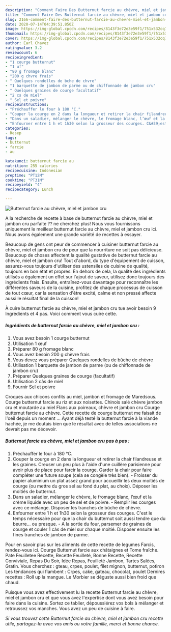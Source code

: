 ```yaml
---
description: "Comment Faire Des Butternut farcie au chèvre, miel et jambon cru"
title: "Comment Faire Des Butternut farcie au chèvre, miel et jambon cru"
slug: 2166-comment-faire-des-butternut-farcie-au-chevre-miel-et-jambon-cru
date: 2020-07-14T04:39:51.850Z
image: https://img-global.cpcdn.com/recipes/8143f3e72e3e59f1/751x532cq70/butternut-farcie-au-chevre-miel-et-jambon-cru-photo-principale-de-la-recette.jpg
thumbnail: https://img-global.cpcdn.com/recipes/8143f3e72e3e59f1/751x532cq70/butternut-farcie-au-chevre-miel-et-jambon-cru-photo-principale-de-la-recette.jpg
cover: https://img-global.cpcdn.com/recipes/8143f3e72e3e59f1/751x532cq70/butternut-farcie-au-chevre-miel-et-jambon-cru-photo-principale-de-la-recette.jpg
author: Earl Chavez
ratingvalue: 3.2
reviewcount: 6
recipeingredient:
- "1 courge butternut"
- "1 uf"
- "80 g fromage blanc"
- "200 g chvre frais"
- " Quelques rondelles de bche de chvre"
- "1 barquette de jambon de parme ou de chiffonnade de jambon cru"
- " Quelques graines de courge facultatif"
- "2 cs de miel"
- " Sel et poivre"
recipeinstructions:
- "Préchauffer le four à 180 °C."
- "Couper la courge en 2 dans la longueur et retirer la chair filandreuse et les graines. Creuser un peu plus à l&#39;aide d&#39;une cuillère parisienne pour avoir plus de place pour farcir la courge. Garder la chair pour faire compléter une future soupe (cela se congèle très bien). Froisser du papier aluminium un plat assez grand pour accueillir les deux moitiés de courge (ou mettre du gros sel au fond du plat, au choix). Déposer les moitiés de butternut."
- "Dans un saladier, mélanger le chèvre, le fromage blanc, l’œuf et la crème liquide avec un peu de sel et de poivre. Remplir les courges avec ce mélange. Disposer les tranches de bûche de chèvre."
- "Enfourner entre 1 h et 1h30 selon la grosseur des courges. C&#39;est le temps nécessaire pour que la chair du butternut soit aussi tendre que du beurre... ou presque. A la sortie du four, parsemer de graines de courge et couler 1 càs de miel sur chaque moitié. Disposer ensuite les fines tranches de jambon de parme."
categories:
- Resep
tags:
- butternut
- farcie
- au

katakunci: butternut farcie au 
nutrition: 255 calories
recipecuisine: Indonesian
preptime: "PT12M"
cooktime: "PT31M"
recipeyield: "4"
recipecategory: Lunch

---
```



![Butternut farcie au chèvre, miel et jambon cru](https://img-global.cpcdn.com/recipes/8143f3e72e3e59f1/751x532cq70/butternut-farcie-au-chevre-miel-et-jambon-cru-photo-principale-de-la-recette.jpg)

A la recherche de recette à base de butternut farcie au chèvre, miel et jambon cru parfaite ?? ne cherchez plus! Nous vous fournissons uniquement le meilleur butternut farcie au chèvre, miel et jambon cru ici. Nous avons également une grande variété de recettes à essayer.

Beaucoup de gens ont peur de commencer à cuisiner butternut farcie au chèvre, miel et jambon cru de peur que la nourriture ne soit pas délicieuse. Beaucoup de choses affectent la qualité gustative de butternut farcie au chèvre, miel et jambon cru! Tout d'abord, du type d'équipement de cuisson, assurez-vous toujours d'utiliser des ustensiles de cuisine de qualité, toujours en bon état et propres. En dehors de cela, la qualité des ingrédients utilisés a également un effet sur l'ajout de saveur, utilisez donc toujours des ingrédients frais. Ensuite, entraînez-vous davantage pour reconnaître les différentes saveurs de la cuisine, profitez de chaque processus de cuisson de tout cœur, car la sensation d'être excité, calme et non pressé affecte aussi le résultat final de la cuisson!

<!--inarticleads1-->

À cuire butternut farcie au chèvre, miel et jambon cru tue avoir besoin 9 Ingrédients et 4 pas. Voici comment vous cuire cette.

##### Ingrédients de butternut farcie au chèvre, miel et jambon cru :

1. Vous avez besoin 1 courge butternut
1. Utilisation 1 œuf
1. Préparer 80 g fromage blanc
1. Vous avez besoin 200 g chèvre frais
1. Vous devez vous préparer  Quelques rondelles de bûche de chèvre
1. Utilisation 1 barquette de jambon de parme (ou de chiffonnade de jambon cru)
1. Préparer  Quelques graines de courge (facultatif)
1. Utilisation 2 càs de miel
1. Fournir  Sel et poivre


Croques aux chicons confits au miel, jambon et fromage de Maredsous. Courge butternut farcie au riz et aux noisettes. Chinois salé chèvre jambon cru et moutarde au miel Flans aux poireaux, chèvre et jambon cru  Courge butternut farcie au chèvre. Cette recette de courge butternut me faisait de l&#39;oeil depuis un moment … Ayant déjà testé la butternut farcie à la viande hachée, je me doutais bien que le résultat avec de telles associations ne devrait pas me décevoir. 

<!--inarticleads2-->

##### Butternut farcie au chèvre, miel et jambon cru pas à pas :

1. Préchauffer le four à 180 °C.
1. Couper la courge en 2 dans la longueur et retirer la chair filandreuse et les graines. Creuser un peu plus à l&#39;aide d&#39;une cuillère parisienne pour avoir plus de place pour farcir la courge. Garder la chair pour faire compléter une future soupe (cela se congèle très bien). - Froisser du papier aluminium un plat assez grand pour accueillir les deux moitiés de courge (ou mettre du gros sel au fond du plat, au choix). Déposer les moitiés de butternut.
1. Dans un saladier, mélanger le chèvre, le fromage blanc, l’œuf et la crème liquide avec un peu de sel et de poivre. - Remplir les courges avec ce mélange. Disposer les tranches de bûche de chèvre.
1. Enfourner entre 1 h et 1h30 selon la grosseur des courges. C&#39;est le temps nécessaire pour que la chair du butternut soit aussi tendre que du beurre... ou presque. - A la sortie du four, parsemer de graines de courge et couler 1 càs de miel sur chaque moitié. Disposer ensuite les fines tranches de jambon de parme.


Pour en savoir plus sur les aliments de cette recette de legumes Farcis, rendez-vous ici. Courge Butternut farcie aux châtaignes et Tome fraîche. Pate Feuilletee Recette, Recette Feuilleté, Bonne Recette, Recette Conviviale, Repas Du Soir, Idée Repas, Feuilleté Jambon, Tartes Salées, Gratin. Vous cherchez : gteau, crpes, poulet, filet mignon, butternut, potiron Les tendances qui flambent : Crpes, cake, gateau, chocolat, poulet Dernires recettes : Roll up la mangue. Le Morbier se déguste aussi bien froid que chaud. 

<!--inarticleads1-->

<p>
Puisque vous avez effectivement lu la recette Butternut farcie au chèvre, miel et jambon cru et que vous avez l'expertise dont vous avez besoin pour faire dans la cuisine. Sortez ce tablier, dépoussiérez vos bols à mélanger et retroussez vos manches. Vous avez un peu de cuisine à faire.
</p>

<p>
<i>Si vous trouvez cette Butternut farcie au chèvre, miel et jambon cru recette utile, partagez-la avec vos amis ou votre famille, merci et bonne chance.</i>
</p>
